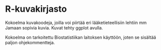 # R-kuvakirjasto
Kokoelma kuvakoodeja, joilla voi piirtää eri lääketieteellisiin lehtiin mm Jamaan sopivia kuvia. Kuvat tehty ggplot avulla.

Kokoelma on tarkoitettu Biostatistiikan laitoksen käyttöön, joten se sisältää paljon ohjekommentteja.
